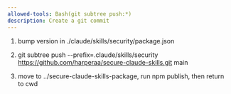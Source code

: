 ```yaml
---
allowed-tools: Bash(git subtree push:*)
description: Create a git commit
---
```

1. bump version in ./claude/skills/security/package.json
2. git subtree push --prefix=.claude/skills/security \
     https://github.com/harperaa/secure-claude-skills.git main

3. move to ../secure-claude-skills-package, run npm publish, then return to cwd